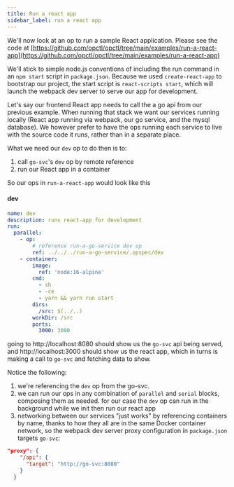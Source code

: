 ```yaml
---
title: Run a react app
sidebar_label: run a react app
---
```


We'll now look at an op to run a sample React application. Please see the code at [https://github.com/opctl/opctl/tree/main/examples/run-a-react-app](https://github.com/opctl/opctl/tree/main/examples/run-a-react-app)

We'll stick to simple node.js conventions of including the run command in an `npm start` script in `package.json`. Because we used `create-react-app` to bootstrap our project, the start script is `react-scripts start`, which will launch the webpack dev server to serve our app for development.

Let's say our frontend React app needs to call the a go api from our previous example. When running that stack we want our services running locally (React app running via webpack, our go service, and the mysql database). We however prefer to have the ops running each service to live with the source code it runs, rather than in a separate place.

What we need our `dev` op to do then is to:
1. call `go-svc`'s `dev` op by remote reference
3. run our React app in a container

So our ops in `run-a-react-app` would look like this

#### dev
```yaml
name: dev
description: runs react-app for development
run:
  parallel:
    - op:
        # reference run-a-go-service dev op
        ref: ../../../run-a-go-service/.opspec/dev
    - container:
        image:
          ref: 'node:16-alpine'
        cmd:
          - sh
          - -ce
          - yarn && yarn run start
        dirs:
          /src: $(../..)
        workDir: /src
        ports:
          3000: 3000
```

going to http://localhost:8080 should show us the `go-svc` api being served, and http://localhost:3000 should show us the react app, which in turns is making a call to `go-svc` and fetching data to show.

Notice the following:
1. we're referencing the `dev` op from the go-svc.
2. we can run our ops in any combination of `parallel` and `serial` blocks, composing them as needed. for our case the `dev` op can run in the background while we init then run our react app
3. networking between our services "just works" by referencing containers by name, thanks to how they all are in the same Docker container network, so the webpack dev server proxy configuration in `package.json` targets `go-svc`:

``` json
"proxy": {
    "/api": {
      "target": "http://go-svc:8080"
    }
  }
```
